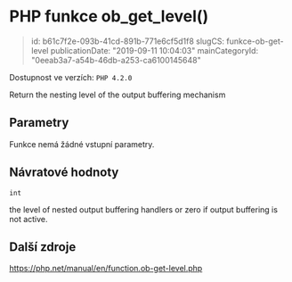PHP funkce ob_get_level()
================================

> id: b61c7f2e-093b-41cd-891b-771e6cf5d1f8
> slugCS: funkce-ob-get-level
> publicationDate: "2019-09-11 10:04:03"
> mainCategoryId: "0eeab3a7-a54b-46db-a253-ca6100145648"

Dostupnost ve verzích: `PHP 4.2.0`

Return the nesting level of the output buffering mechanism


Parametry
--------------

Funkce nemá žádné vstupní parametry.

Návratové hodnoty
----------------

`int`

the level of nested output buffering handlers or zero if output
buffering is not active.

Další zdroje
------------

https://php.net/manual/en/function.ob-get-level.php
